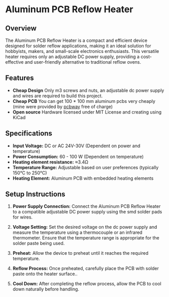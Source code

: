 # Aluminum PCB Reflow Heater

## Overview

The Aluminum PCB Reflow Heater is a compact and efficient device designed for solder reflow applications, making it an ideal solution for hobbyists, makers, and small-scale electronics enthusiasts. This versatile heater requires only an adjustable DC power supply, providing a cost-effective and user-friendly alternative to traditional reflow ovens.

## Features

- **Cheap Design** Only m3 screws and nuts, an adjustable dc power supply and wires are required to build this project.
- **Cheap PCB** You can get 100 * 100 mm aluminum pcbs very cheaply (mine were provided by [pcbway](https://www.pcbway.com) free of charge)
- **Open source** Hardware licensed under MIT License and creating using KiCad


## Specifications

- **Input Voltage:** DC or AC 24V-30V (Dependent on power and temperature)
- **Power Consumption:** 60 - 100 W (Dependent on temperature)
- **Heating element resistance:** ≈3.4Ω
- **Temperature Range:** Adjustable based on user preferences (typically 150°C to 250°C)
- **Heating Element:** Aluminum PCB with embedded heating elements

## Setup Instructions

1. **Power Supply Connection:** Connect the Aluminum PCB Reflow Heater to a compatible adjustable DC power supply using the smd solder pads for wires.

2. **Voltage Setting:** Set the desired voltage on the dc power supply and measure the temperature using a thermocouple or an infrared thermometer. Ensure that the temperature range is appropriate for the solder paste being used.

3. **Preheat:** Allow the device to preheat until it reaches the required temperature.

4. **Reflow Process:** Once preheated, carefully place the PCB with solder paste onto the heater surface..

5. **Cool Down:** After completing the reflow process, allow the PCB to cool down naturally before handling.